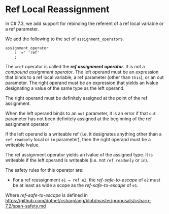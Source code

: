 # Ref Local Reassignment

In C# 7.3, we add support for rebinding the referent of a ref local variable or a ref parameter.

We add the following to the set of `assignment_operator`s.

``` antlr
assignment_operator
    : '=' 'ref'
    ;
```

The `=ref` operator is called the ***ref assignment operator***. It is not a *compound assignment operator*. The left operand must be an expression that binds to a ref local variable, a ref parameter (other than `this`), or an out parameter. The right operand must be an expression that yields an lvalue designating a value of the same type as the left operand.

The right operand must be definitely assigned at the point of the ref assignment.

When the left operand binds to an `out` parameter, it is an error if that `out` parameter has not been definitely assigned at the beginning of the ref assignment operator.

If the left operand is a writeable ref (i.e. it designates anything other than a `ref readonly` local or  `in` parameter), then the right operand must be a writeable lvalue.

The ref assignment operator yields an lvalue of the assigned type. It is writeable if the left operand is writeable (i.e. not `ref readonly` or `in`).

The safety rules for this operator are:

- For a ref reassignment `e1 = ref e2`, the *ref-safe-to-escape* of `e2` must be at least as wide a scope as the *ref-safe-to-escape* of `e1`.

Where *ref-safe-to-escape* is defined in https://github.com/dotnet/csharplang/blob/master/proposals/csharp-7.2/span-safety.md
